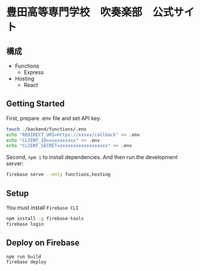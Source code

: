 # 豊田高等専門学校　吹奏楽部　公式サイト

## 構成
- Functions
    - Express
- Hosting
    - React


## Getting Started

First, prepare .env file and set API key.
```sh
touch ./backend/functions/.env
echo "REDIRECT_URI=https://xxxxx/callback" >> .env
echo "CLIENT_ID=xxxxxxxxxx" >> .env
echo "CLIENT_SECRET=xxxxxxxxxxxxxxxxxx" >> .env
```
Second, `npm i` to install dependencies.
And then run the development server:
```sh
firebase serve --only functions,hosting
```

## Setup
You must install `Firebase CLI`
```sh
npm install -g firebase-tools
firebase login
```

## Deploy on Firebase
```sh
npm run build
firebase deploy
```
